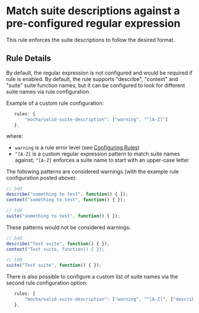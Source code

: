 # Match suite descriptions against a pre-configured regular expression

This rule enforces the suite descriptions to follow the desired format. 

## Rule Details

By default, the regular expression is not configured and would be required if rule is enabled. 
By default, the rule supports "describe", "context" and "suite" suite function names, but it can be configured to look for different suite names via rule configuration.

Example of a custom rule configuration:

```js
   rules: {
       "mocha/valid-suite-description": ["warning", "^[A-Z]"]
   },
```

where:

 * `warning` is a rule error level (see [Configuring Rules](http://eslint.org/docs/user-guide/configuring#configuring-rules))
 * `^[A-Z]` is a custom regular expression pattern to match suite names against; `^[A-Z]` enforces a suite name to start with an upper-case letter

The following patterns are considered warnings (with the example rule configuration posted above):

```js
// bdd
describe("something to test", function() { });
context("something to test", function() { });

// tdd
suite("something to test", function() { });
```

These patterns would not be considered warnings:

```js
// bdd
describe("Test suite", function() { });
context("Test suite, function() { });

// tdd
suite("Test suite", function() { });
```

There is also possible to configure a custom list of suite names via the second rule configuration option:

```js
   rules: {
       "mocha/valid-suite-description": ["warning", "^[A-Z]", ["describe", "context", "suite", "mysuitename"]]
   },
```
